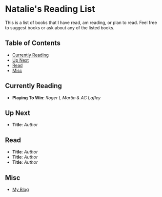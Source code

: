 #  Natalie's Reading List

This is a list of books that I have read, am reading, or plan to read. Feel free to suggest books or ask about any of the listed books.

## Table of Contents

- [Currently Reading](#currently-reading)
- [Up Next](#up-next)
- [Read](#read)
- [Misc](#misc)

## Currently Reading

- **Playing To Win**: *Roger L Martin & AG Lafley*

## Up Next

- **Title**: *Author*

## Read

- **Title**: *Author*
- **Title**: *Author*
- **Title**: *Author*

## Misc

- [My Blog](https://example.com)

